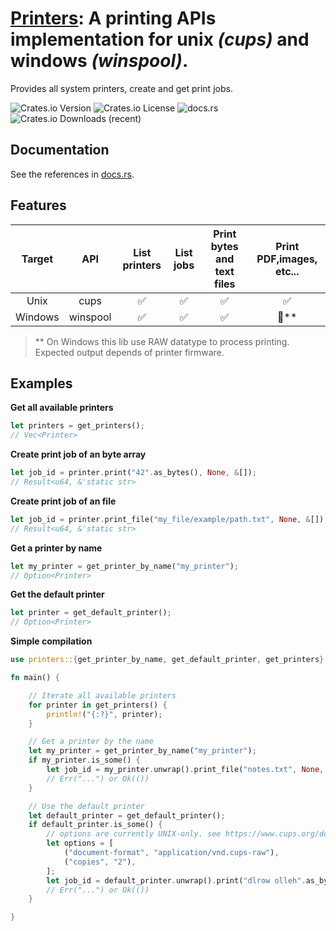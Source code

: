 # [Printers](https://crates.io/crates/printers): A printing APIs implementation for unix *(cups)* and windows *(winspool)*.

Provides all system printers, create and get print jobs.

![Crates.io Version](https://img.shields.io/crates/v/printers)
![Crates.io License](https://img.shields.io/crates/l/printers)
![docs.rs](https://img.shields.io/docsrs/printers)
![Crates.io Downloads (recent)](https://img.shields.io/crates/dr/printers)

## Documentation
See the references in [docs.rs](https://docs.rs/printers).

## Features

|  Target |    API   | List printers | List jobs | Print bytes and text files | Print PDF,images, etc... |
|:-------:|:--------:|:-------------:|:---------:|:-----------------------:|:------------------------:|
| Unix    | cups     |       ✅       |     ✅     |            ✅            |             ✅          |
| Windows | winspool |       ✅       |     ✅     |            ✅            |             🤔**        |

> ** On Windows this lib use RAW datatype to process printing. Expected output depends of printer firmware.

## Examples

**Get all available printers**

```rust
let printers = get_printers();
// Vec<Printer>
``` 

**Create print job of an byte array**

```rust
let job_id = printer.print("42".as_bytes(), None, &[]);
// Result<u64, &'static str>
```

**Create print job of an file**

```rust
let job_id = printer.print_file("my_file/example/path.txt", None, &[]);
// Result<u64, &'static str>
```

**Get a printer by name**

```rust
let my_printer = get_printer_by_name("my_printer");
// Option<Printer>
```

**Get the default printer**

```rust
let printer = get_default_printer();
// Option<Printer>
```

**Simple compilation**

```rust
use printers::{get_printer_by_name, get_default_printer, get_printers};

fn main() {

    // Iterate all available printers
    for printer in get_printers() {
        println!("{:?}", printer);
    }

    // Get a printer by the name
    let my_printer = get_printer_by_name("my_printer");
    if my_printer.is_some() {
        let job_id = my_printer.unwrap().print_file("notes.txt", None, &[]);
        // Err("...") or Ok(())
    }

    // Use the default printer
    let default_printer = get_default_printer();
    if default_printer.is_some() {
        // options are currently UNIX-only. see https://www.cups.org/doc/options.html
        let options = [
            ("document-format", "application/vnd.cups-raw"),
            ("copies", "2"),
        ];
        let job_id = default_printer.unwrap().print("dlrow olleh".as_bytes(), Some("My Job"), &options);
        // Err("...") or Ok(())
    }

}
```
